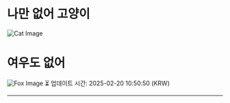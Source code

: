
# 나만 없어 고양이

![Cat Image](https://cdn2.thecatapi.com/images/6tv.jpg)

# 여우도 없어
![Fox Image](https://randomfox.ca/images/119.jpg)
⏳ 업데이트 시간: 2025-02-20 10:50:50 (KRW)

---
